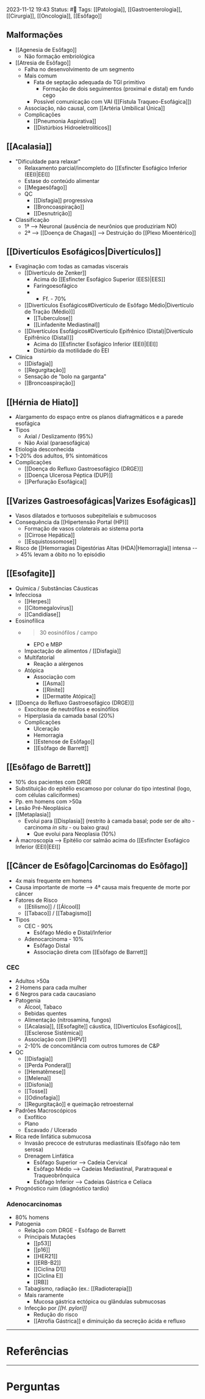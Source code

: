 2023-11-12 19:43
Status: #🌱 
Tags: [[Patologia]], [[Gastroenterologia]], [[Cirurgia]], [[Oncologia]], [[Esôfago]]
<br/>
## Malformações
- [[Agenesia de Esôfago]]
	- Não formação embriológica
- [[Atresia de Esôfago]]
	- Falha no desenvolvimento de um segmento
	- Mais comum
		- Fata de septação adequada do TGI primitivo
			- Formação de dois seguimentos (proximal e distal) em fundo cego
		- Possível comunicação com VAI ([[Fístula Traqueo-Esofágica]])
	- Associação, não causal, com [[Artéria Umbilical Única]]
	- Complicações
		- [[Pneumonia Aspirativa]]
		- [[Distúrbios Hidroeletrolíticos]]
## [[Acalasia]]
- "Dificuldade para relaxar"
	- Relaxamento parcial/incompleto do [[Esfíncter Esofágico Inferior (EEI)|EEI]]
	- Estase do conteúdo alimentar
	- [[Megaesôfago]]
	- QC
		- [[Disfagia]] progressiva
		- [[Broncoaspiração]]
		- [[Desnutrição]]
- Classificação
	- 1ª --> Neuronal (ausência de neurônios que produziriam NO)
	- 2ª --> [[Doença de Chagas]] --> Destruição do [[Plexo Mioentérico]]
## [[Divertículos Esofágicos|Divertículos]]
- Evaginação com todas as camadas viscerais
	- [[Divertículo de Zenker]]
		- Acima do [[Esfíncter Esofágico Superior (EES)|EES]]
		- Faringoesofágico
		- + Ff. - 70% 
	- [[Divertículos Esofágicos#Divertículo de Esôfago Médio|Divertículo de Tração (Médio)]]
		- [[Tuberculose]]
		- [[Linfadenite Mediastinal]]
	- [[Divertículos Esofágicos#Divertículo Epifrênico (Distal)|Divertículo Epifrênico (Distal)]]
		- Acima do [[Esfíncter Esofágico Inferior (EEI)|EEI]]
		- Distúrbio da motilidade do EEI
- Clínica
	- [[Disfagia]]
	- [[Regurgitação]]
	- Sensação de "bolo na garganta"
	- [[Broncoaspiração]]
## [[Hérnia de Hiato]]
- Alargamento do espaço entre os planos diafragmáticos e a parede esofágica
- Tipos
	- Axial / Deslizamento (95%)
	- Não Axial (paraesofágica)
- Etiologia desconhecida
- 1-20% dos adultos, 9% sintomáticos
- Complicações
	- [[Doença do Refluxo Gastroesofágico (DRGE)]]
	- [[Doença Ulcerosa Péptica (DUP)]]
	- [[Perfuração Esofágica]]
## [[Varizes Gastroesofágicas|Varizes Esofágicas]]
- Vasos dilatados e tortuosos subepiteliais e submucosos
- Consequência da [[Hipertensão Portal (HP)]]
	- Formação de vasos colaterais ao sistema porta
	- [[Cirrose Hepática]]
	- [[Esquistossomose]]
- Risco de [[Hemorragias Digestórias Altas (HDA)|Hemorragia]] intensa --> 45% levam a óbito no 1o episódio
## [[Esofagite]]
- Química / Substâncias Cáusticas
- Infecciosa
	- [[Herpes]]
	- [[Citomegalovírus]]
	- [[Candidíase]]
- Eosinofílica
	- >30 eosinófilos / campo
		- EPO e MBP
	- Impactação de alimentos / [[Disfagia]]
	- Multifatorial
		- Reação a alérgenos
	- Atópica
		- Associação com
			- [[Asma]]
			- [[Rinite]]
			- [[Dermatite Atópica]]
- [[Doença do Refluxo Gastroesofágico (DRGE)]]
	- Exocitose de neutrófilos e eosinófilos
	- Hiperplasia da camada basal (20%)
	- Complicações
		- Ulceração
		- Hemorragia
		- [[Estenose de Esôfago]]
		- [[Esôfago de Barrett]]
## [[Esôfago de Barrett]]
- 10% dos pacientes com DRGE
- Substituição do epitélio escamoso por colunar do tipo intestinal (logo, com células caliciformes)
- Pp. em homens com >50a
- Lesão Pré-Neoplásica
- [[Metaplasia]]
	- Evolui para [[Displasia]] (restrito à camada basal; pode ser de alto - carcinoma _in situ_ - ou baixo grau)
		-  Que evolui para Neoplasia (10%)
- À macroscopia --> Epitélio cor salmão acima do [[Esfíncter Esofágico Inferior (EEI)|EEI]]
## [[Câncer de Esôfago|Carcinomas do Esôfago]]
- 4x mais frequente em homens
- Causa importante de morte --> 4ª causa mais frequente de morte por câncer
- Fatores de Risco
	- [[Etilismo]] / [[Álcool]]
	- [[Tabaco]] / [[Tabagismo]]
- Tipos
	- CEC - 90%
		- Esôfago Médio e Distal/Inferior
	- Adenocarcinoma - 10%
		- Esôfago Distal
		- Associação direta com [[Esôfago de Barrett]]
### CEC
- Adultos >50a
- 2 Homens para cada mulher
- 6 Negros para cada caucasiano
- Patogenia
	- Álcool, Tabaco
	- Bebidas quentes
	- Alimentação (nitrosamina, fungos)
	- [[Acalasia]], [[Esofagite]] cáustica, [[Divertículos Esofágicos]], [[Esclerose Sistêmica]]
	- Associação com [[HPV]]
	- 2-10% de concomitância com outros tumores de C&P
- QC
	- [[Disfagia]]
	- [[Perda Ponderal]]
	- [[Hematêmese]]
	- [[Melena]]
	- [[Disfonia]]
	- [[Tosse]]
	- [[Odinofagia]]
	- [[Regurgitação]] e queimação retroesternal
- Padrões Macroscópicos
	- Exofítico
	- Plano
	- Escavado / Ulcerado
- Rica rede linfática submucosa
	- Invasão precoce de estruturas mediastinais (Esôfago não tem serosa)
	- Drenagem Linfática
		- Esôfago Superior --> Cadeia Cervical
		- Esôfago Médio --> Cadeias Mediastinal, Paratraqueal e Traqueobrônquica
		- Esôfago Inferior --> Cadeias Gástrica e Celíaca
- Prognóstico ruim (diagnóstico tardio)
### Adenocarcinomas
- 80% homens
- Patogenia
	- Relação com DRGE - Esôfago de Barrett
	- Principais Mutações
		- [[p53]]
		- [[p16]]
		- [[HER21]]
		- [[ERB-B2]]
		- [[Ciclina D1]]
		- [[Ciclina E]]
		- [[RB]]
	- Tabagismo, radiação (ex.: [[Radioterapia]])
	- Mais raramente
		- Mucosa gástrica ectópica ou glândulas submucosas
	- Infecção por _[[H. pylori]]_
		- Redução do risco
		- [[Atrofia Gástrica]] e diminuição da secreção ácida e refluxo
____
# Referências
---
# Perguntas

